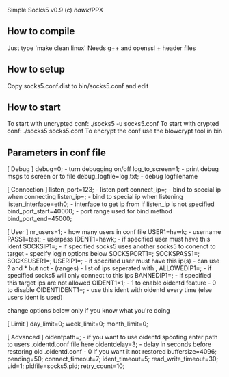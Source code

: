 Simple Socks5 v0.9 (c) _hawk_/PPX

How to compile
----------------------
Just type 'make clean linux'
Needs g++ and openssl + header files

How to setup
-------------------
Copy socks5.conf.dist to bin/socks5.conf and edit

How to start
-----------------
To start with uncrypted conf: ./socks5 -u socks5.conf
To start with crypted conf: ./socks5 socks5.conf
To encrypt the conf use the blowcrypt tool in bin

Parameters in conf file
--------------------------------

[ Debug ]
debug=0; - turn debugging on/off
log_to_screen=1; - print debug msgs to screen or to file
debug_logfile=log.txt; - debug logfilename

[ Connection ]
listen_port=123; - listen port
connect_ip=; - bind to special ip when connecting
listen_ip=; - bind to special ip when listening
listen_interface=eth0; - interface to get ip from if listen_ip is not specified
bind_port_start=40000; - port range used for bind method
bind_port_end=45000;

[ User ]
nr_users=1; - how many users in conf file
USER1=hawk; - username
PASS1=test; - userpass
IDENT1=hawk; - if specified user must have this ident
SOCKSIP1=; - if specified socks5 uses another socks5 to conenct to target - specify login options below
SOCKSPORT1=;
SOCKSPASS1=;
SOCKSUSER1=;
USERIP1=; - if specified user must have this ip(s) - can use ? and * but not - (ranges) - list of ips seperated with ,
ALLOWEDIP1=; - if specified socks5 will only connect to this ips
BANNEDIP1=; - if specified this target ips are not allowed
OIDENT1=1; - 1 to enable oidentd feature - 0 to disable
OIDENTIDENT1=; - use this ident with oidentd every time (else users ident is used)

change options below only if you know what you're doing

[ Limit ]
day_limit=0; 
week_limit=0;
month_limit=0;

[ Advanced ]
oidentpath=; - if you want to use oidentd spoofing enter path to users .oidentd.conf file here
oidentdelay=3; - delay in seconds before restoring old .oidentd.conf - 0 if you want it not restored
buffersize=4096;
pending=50;
connect_timeout=7;
ident_timeout=5;
read_write_timeout=30;
uid=1;
pidfile=socks5.pid;
retry_count=10;